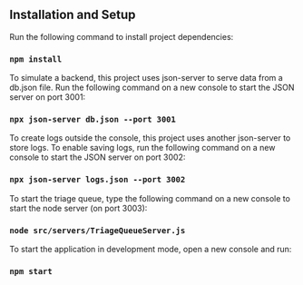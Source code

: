 ## Installation and Setup

Run the following command to install project dependencies:

### `npm install`

To simulate a backend, this project uses json-server to serve data from a db.json file. Run the following command on a new console to start the JSON server on port 3001:

### `npx json-server db.json --port 3001`

To create logs outside the console, this project uses another json-server to store logs. To enable saving logs, run the following command on a new console to start the JSON server on port 3002:

### `npx json-server logs.json --port 3002`

To start the triage queue, type the following command on a new console to start the node server (on port 3003):

### `node src/servers/TriageQueueServer.js`

To start the application in development mode, open a new console and run:

### `npm start`
